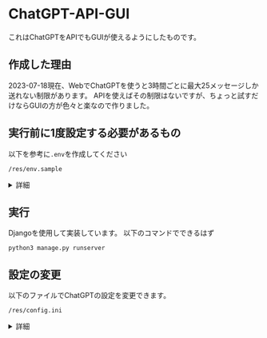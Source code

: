 # ChatGPT-API-GUI
これはChatGPTをAPIでもGUIが使えるようにしたものです。

## 作成した理由
2023-07-18現在、WebでChatGPTを使うと3時間ごとに最大25メッセージしか送れない制限があります。
APIを使えばその制限はないですが、ちょっと試すだけならGUIの方が色々と楽なので作りました。

## 実行前に1度設定する必要があるもの
以下を参考に`.env`を作成してください
```
/res/env.sample
```
<details><summary>詳細</summary><div>

`Organization ID`はOpenAIの`Organization settings`で確認してください
```
OPENAI_ORGANIZATION_3.5 = "ChatGPT3系を使いたいときの請求先のOrganization ID"
OPENAI_ORGANIZATION_4 = "ChatGPT4系を使いたいときの請求先のOrganization ID"
OPENAI_API_KEY = "APIキー"
```

</div></details>

## 実行
Djangoを使用して実装しています。
以下のコマンドでできるはず
```
python3 manage.py runserver
```

## 設定の変更
以下のファイルでChatGPTの設定を変更できます。
```
/res/config.ini
```

<details><summary>詳細</summary><div>

基本は[API Reference](https://platform.openai.com/docs/api-reference/completions/create)に準拠しています。
`generate_num`は`API Reference`で言うところの`n`に該当します。(現在は1にのみ対応)
`model_name`は使いたい物をコメントアウトするか、`API Reference`を参照してください。
```
[log]
path = ./log/

[ChatGPT]
api_key_path = ./res/.env
temperature = 1
to_p = 1
generate_num = 1
stream = true
max_tokens = 512
presence_penalty = 0
frequency_penalty = 0
; model_name = gpt-3.5-turbo
model_name = gpt-3.5-turbo-16k-0613
; model_name = gpt-4-0314
; model_name = gpt-4-0613
```

</div></details>

<!-- フロントエンド初心者なのでご容赦ください(>_<) -->